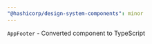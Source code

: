 ```yaml
---
"@hashicorp/design-system-components": minor
---
```


`AppFooter` - Converted component to TypeScript
